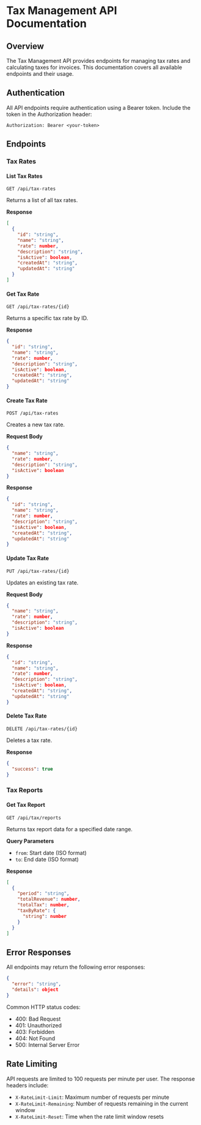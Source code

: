 # Tax Management API Documentation

## Overview

The Tax Management API provides endpoints for managing tax rates and calculating taxes for invoices. This documentation covers all available endpoints and their usage.

## Authentication

All API endpoints require authentication using a Bearer token. Include the token in the Authorization header:

```http
Authorization: Bearer <your-token>
```

## Endpoints

### Tax Rates

#### List Tax Rates

```http
GET /api/tax-rates
```

Returns a list of all tax rates.

**Response**
```json
[
  {
    "id": "string",
    "name": "string",
    "rate": number,
    "description": "string",
    "isActive": boolean,
    "createdAt": "string",
    "updatedAt": "string"
  }
]
```

#### Get Tax Rate

```http
GET /api/tax-rates/{id}
```

Returns a specific tax rate by ID.

**Response**
```json
{
  "id": "string",
  "name": "string",
  "rate": number,
  "description": "string",
  "isActive": boolean,
  "createdAt": "string",
  "updatedAt": "string"
}
```

#### Create Tax Rate

```http
POST /api/tax-rates
```

Creates a new tax rate.

**Request Body**
```json
{
  "name": "string",
  "rate": number,
  "description": "string",
  "isActive": boolean
}
```

**Response**
```json
{
  "id": "string",
  "name": "string",
  "rate": number,
  "description": "string",
  "isActive": boolean,
  "createdAt": "string",
  "updatedAt": "string"
}
```

#### Update Tax Rate

```http
PUT /api/tax-rates/{id}
```

Updates an existing tax rate.

**Request Body**
```json
{
  "name": "string",
  "rate": number,
  "description": "string",
  "isActive": boolean
}
```

**Response**
```json
{
  "id": "string",
  "name": "string",
  "rate": number,
  "description": "string",
  "isActive": boolean,
  "createdAt": "string",
  "updatedAt": "string"
}
```

#### Delete Tax Rate

```http
DELETE /api/tax-rates/{id}
```

Deletes a tax rate.

**Response**
```json
{
  "success": true
}
```

### Tax Reports

#### Get Tax Report

```http
GET /api/tax/reports
```

Returns tax report data for a specified date range.

**Query Parameters**
- `from`: Start date (ISO format)
- `to`: End date (ISO format)

**Response**
```json
[
  {
    "period": "string",
    "totalRevenue": number,
    "totalTax": number,
    "taxByRate": {
      "string": number
    }
  }
]
```

## Error Responses

All endpoints may return the following error responses:

```json
{
  "error": "string",
  "details": object
}
```

Common HTTP status codes:
- 400: Bad Request
- 401: Unauthorized
- 403: Forbidden
- 404: Not Found
- 500: Internal Server Error

## Rate Limiting

API requests are limited to 100 requests per minute per user. The response headers include:
- `X-RateLimit-Limit`: Maximum number of requests per minute
- `X-RateLimit-Remaining`: Number of requests remaining in the current window
- `X-RateLimit-Reset`: Time when the rate limit window resets 